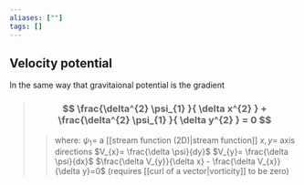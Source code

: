 ```yaml
---
aliases: [""]
tags: []
---
```


## Velocity potential

In the same way that gravitaional potential is the gradient

> ### $$ \frac{\delta^{2} \psi_{1} }{ \delta x^{2} } + \frac{\delta^{2} \psi_{1} }{ \delta y^{2} } = 0 $$ 
>> where:
>> $\psi_{1}=$ a [[stream function (2D)|stream function]]
>> $x,y=$ axis directions
>> $V_{x}= \frac{\delta \psi}{dy}$
>> $V_{y}= \frac{\delta \psi}{dx}$
>> $\frac{\delta V_{y}}{\delta x} - \frac{\delta V_{x}}{\delta y}=0$ (requires [[curl of a vector|vorticity]] to be zero)


